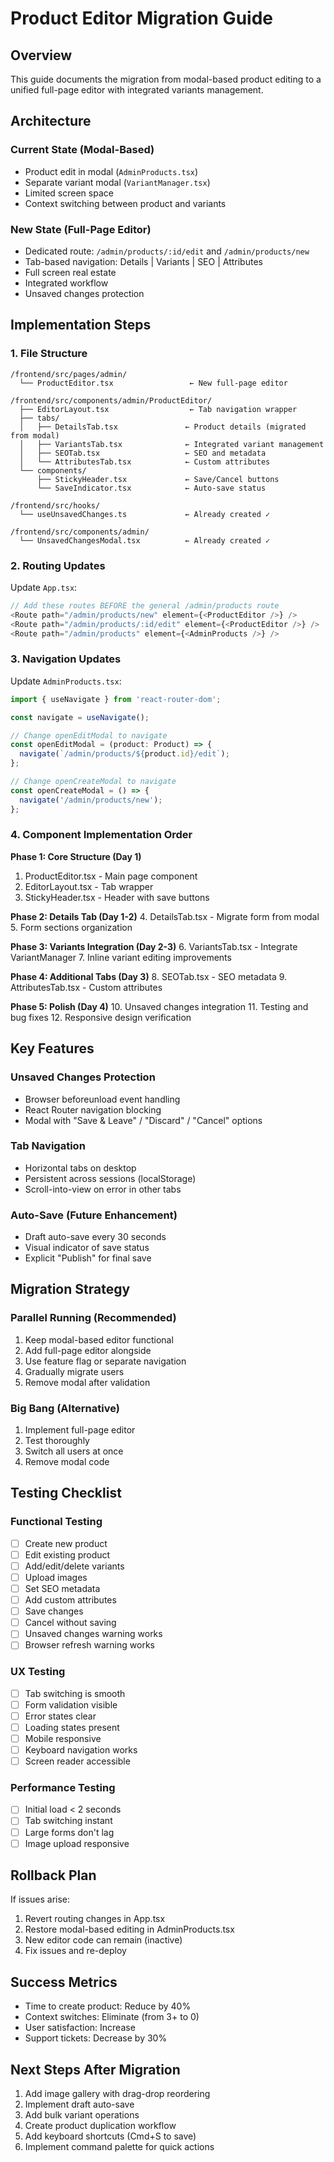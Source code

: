 # Product Editor Migration Guide

## Overview
This guide documents the migration from modal-based product editing to a unified full-page editor with integrated variants management.

## Architecture

### Current State (Modal-Based)
- Product edit in modal (`AdminProducts.tsx`)
- Separate variant modal (`VariantManager.tsx`)
- Limited screen space
- Context switching between product and variants

### New State (Full-Page Editor)
- Dedicated route: `/admin/products/:id/edit` and `/admin/products/new`
- Tab-based navigation: Details | Variants | SEO | Attributes
- Full screen real estate
- Integrated workflow
- Unsaved changes protection

## Implementation Steps

### 1. File Structure

```
/frontend/src/pages/admin/
  └── ProductEditor.tsx                 ← New full-page editor

/frontend/src/components/admin/ProductEditor/
  ├── EditorLayout.tsx                  ← Tab navigation wrapper
  ├── tabs/
  │   ├── DetailsTab.tsx               ← Product details (migrated from modal)
  │   ├── VariantsTab.tsx              ← Integrated variant management
  │   ├── SEOTab.tsx                   ← SEO and metadata
  │   └── AttributesTab.tsx            ← Custom attributes
  └── components/
      ├── StickyHeader.tsx             ← Save/Cancel buttons
      └── SaveIndicator.tsx            ← Auto-save status

/frontend/src/hooks/
  └── useUnsavedChanges.ts             ← Already created ✓

/frontend/src/components/admin/
  └── UnsavedChangesModal.tsx          ← Already created ✓
```

### 2. Routing Updates

Update `App.tsx`:

```typescript
// Add these routes BEFORE the general /admin/products route
<Route path="/admin/products/new" element={<ProductEditor />} />
<Route path="/admin/products/:id/edit" element={<ProductEditor />} />
<Route path="/admin/products" element={<AdminProducts />} />
```

### 3. Navigation Updates

Update `AdminProducts.tsx`:

```typescript
import { useNavigate } from 'react-router-dom';

const navigate = useNavigate();

// Change openEditModal to navigate
const openEditModal = (product: Product) => {
  navigate(`/admin/products/${product.id}/edit`);
};

// Change openCreateModal to navigate
const openCreateModal = () => {
  navigate('/admin/products/new');
};
```

### 4. Component Implementation Order

**Phase 1: Core Structure (Day 1)**
1. ProductEditor.tsx - Main page component
2. EditorLayout.tsx - Tab wrapper
3. StickyHeader.tsx - Header with save buttons

**Phase 2: Details Tab (Day 1-2)**
4. DetailsTab.tsx - Migrate form from modal
5. Form sections organization

**Phase 3: Variants Integration (Day 2-3)**
6. VariantsTab.tsx - Integrate VariantManager
7. Inline variant editing improvements

**Phase 4: Additional Tabs (Day 3)**
8. SEOTab.tsx - SEO metadata
9. AttributesTab.tsx - Custom attributes

**Phase 5: Polish (Day 4)**
10. Unsaved changes integration
11. Testing and bug fixes
12. Responsive design verification

## Key Features

### Unsaved Changes Protection
- Browser beforeunload event handling
- React Router navigation blocking
- Modal with "Save & Leave" / "Discard" / "Cancel" options

### Tab Navigation
- Horizontal tabs on desktop
- Persistent across sessions (localStorage)
- Scroll-into-view on error in other tabs

### Auto-Save (Future Enhancement)
- Draft auto-save every 30 seconds
- Visual indicator of save status
- Explicit "Publish" for final save

## Migration Strategy

### Parallel Running (Recommended)
1. Keep modal-based editor functional
2. Add full-page editor alongside
3. Use feature flag or separate navigation
4. Gradually migrate users
5. Remove modal after validation

### Big Bang (Alternative)
1. Implement full-page editor
2. Test thoroughly
3. Switch all users at once
4. Remove modal code

## Testing Checklist

### Functional Testing
- [ ] Create new product
- [ ] Edit existing product
- [ ] Add/edit/delete variants
- [ ] Upload images
- [ ] Set SEO metadata
- [ ] Add custom attributes
- [ ] Save changes
- [ ] Cancel without saving
- [ ] Unsaved changes warning works
- [ ] Browser refresh warning works

### UX Testing
- [ ] Tab switching is smooth
- [ ] Form validation visible
- [ ] Error states clear
- [ ] Loading states present
- [ ] Mobile responsive
- [ ] Keyboard navigation works
- [ ] Screen reader accessible

### Performance Testing
- [ ] Initial load < 2 seconds
- [ ] Tab switching instant
- [ ] Large forms don't lag
- [ ] Image upload responsive

## Rollback Plan

If issues arise:
1. Revert routing changes in App.tsx
2. Restore modal-based editing in AdminProducts.tsx
3. New editor code can remain (inactive)
4. Fix issues and re-deploy

## Success Metrics

- Time to create product: Reduce by 40%
- Context switches: Eliminate (from 3+ to 0)
- User satisfaction: Increase
- Support tickets: Decrease by 30%

## Next Steps After Migration

1. Add image gallery with drag-drop reordering
2. Implement draft auto-save
3. Add bulk variant operations
4. Create product duplication workflow
5. Add keyboard shortcuts (Cmd+S to save)
6. Implement command palette for quick actions
